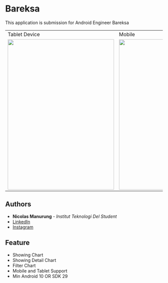 # Bareksa

This application is submission for Android Engineer Bareksa

<table>
  <tr>
    <td>Tablet Device</td>
    <td>Mobile</td>
  </tr>
  <tr>
    <td><img src="https://github.com/nick2905/Bareksa/blob/master/assets/tablet.png" width=340 height=480></td>
    <td><img src="https://github.com/nick2905/Bareksa/blob/master/assets/android.jpg" width=270 height=480></td>
  </tr>
 </table>

## Authors

* **Nicolas Manurung** - *Institut Teknologi Del Student* 
* [LinkedIn](https://www.linkedin.com/in/nicolasmanurung/)
* [Instagram](https://www.instagram.com/nicolasmanurung/)


## Feature

* Showing Chart
* Showing Detail Chart
* Filter Chart
* Mobile and Tablet Support
* Min Android 10 OR SDK 29
